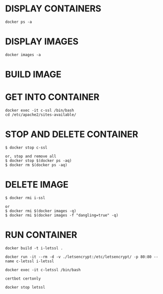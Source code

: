 
# DISPLAY CONTAINERS
    docker ps -a

# DISPLAY IMAGES
    docker images -a

# BUILD IMAGE

    
# GET INTO CONTAINER
    docker exec -it c-ssl /bin/bash
    cd /etc/apache2/sites-available/
    
# STOP AND DELETE CONTAINER
    $ docker stop c-ssl

    or, stop and remove all 
    $ docker stop $(docker ps -aq)
    $ docker rm $(docker ps -aq)

# DELETE IMAGE
    $ docker rmi i-ssl

    or
    $ docker rmi $(docker images -q)
    $ docker rmi $(docker images -f "dangling=true" -q)

# RUN CONTAINER

    docker build -t i-letssl .

    docker run -it --rm -d -v ./letsencrypt:/etc/letsencrypt/ -p 80:80 --name c-letssl i-letssl 

    docker exec -it c-letssl /bin/bash

    certbot certonly

    docker stop letssl


